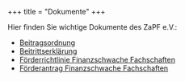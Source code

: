 +++
title = "Dokumente"
+++

Hier finden Sie wichtige Dokumente des ZaPF e.V.:

- [Beitragsordnung](/dokumente/Beitragsordnung_ZaPF_eV.pdf)
- [Beitrittserklärung](/dokumente/Beitrittserklaerung_ZaPFev_2016.pdf)
- [Förderrichtlinie Finanzschwache Fachschaften](/dokumente/Konzept_fuer_finanzschwache_Fachschaften.pdf)
- [Förderantrag Finanzschwache Fachschaften](/dokumente/FoerderantragFinanzschwacheFachschaften.pdf)
